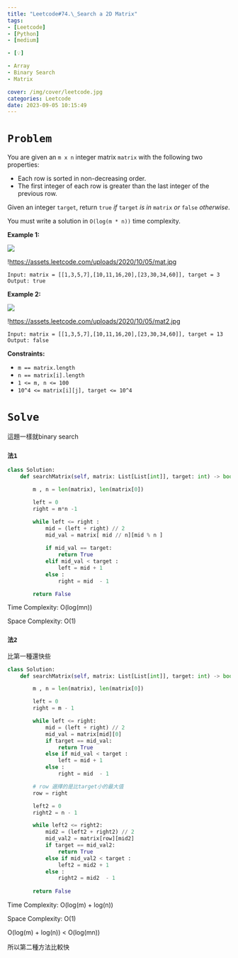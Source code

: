 ```yaml
---
title: "Leetcode#74.\_Search a 2D Matrix"
tags:
- [Leetcode]
- [Python]
- [medium]

- [💡]

- Array
- Binary Search
- Matrix

cover: /img/cover/leetcode.jpg
categories: Leetcode
date: 2023-09-05 10:15:49
---
```


# `Problem`

You are given an `m x n` integer matrix `matrix` with the following two properties:

- Each row is sorted in non-decreasing order.
- The first integer of each row is greater than the last integer of the previous row.

Given an integer `target`, return `true` *if* `target` *is in* `matrix` *or* `false` *otherwise*.

You must write a solution in `O(log(m * n))` time complexity.

**Example 1:**

![](https://assets.leetcode.com/uploads/2020/10/05/mat.jpg)

!https://assets.leetcode.com/uploads/2020/10/05/mat.jpg

```
Input: matrix = [[1,3,5,7],[10,11,16,20],[23,30,34,60]], target = 3
Output: true

```

**Example 2:**

![](https://assets.leetcode.com/uploads/2020/10/05/mat2.jpg)

!https://assets.leetcode.com/uploads/2020/10/05/mat2.jpg

```
Input: matrix = [[1,3,5,7],[10,11,16,20],[23,30,34,60]], target = 13
Output: false

```

**Constraints:**

- `m == matrix.length`
- `n == matrix[i].length`
- `1 <= m, n <= 100`
- `10^4 <= matrix[i][j], target <= 10^4`

# `Solve`

這題一樣就binary search

### `法1`

```python
class Solution:
    def searchMatrix(self, matrix: List[List[int]], target: int) -> bool:

        m , n = len(matrix), len(matrix[0])

        left = 0
        right = m*n -1

        while left <= right :
            mid = (left + right) // 2
            mid_val = matrix[ mid // n][mid % n ]
            
            if mid_val == target:
                return True
            elif mid_val < target :
                left = mid + 1
            else :
                right = mid  - 1

        return False
```

Time Complexity: O(log(mn))

Space Complexity: O(1)

### `法2`

比第一種還快些

```python
class Solution:
    def searchMatrix(self, matrix: List[List[int]], target: int) -> bool:

        m , n = len(matrix), len(matrix[0])

        left = 0
        right = m - 1 

        while left <= right:
            mid = (left + right) // 2
            mid_val = matrix[mid][0]
            if target == mid_val:
                return True
            else if mid_val < target :
                left = mid + 1
            else :
                right = mid  - 1

        # row 選擇的是比target小的最大值
        row = right

        left2 = 0
        right2 = n - 1

        while left2 <= right2:
            mid2 = (left2 + right2) // 2
            mid_val2 = matrix[row][mid2]
            if target == mid_val2:
                return True
            else if mid_val2 < target :
                left2 = mid2 + 1
            else :
                right2 = mid2  - 1
            
        return False
```

Time Complexity: O(log(m) + log(n))

Space Complexity: O(1)



O(log(m) + log(n)) < O(log(mn))

所以第二種方法比較快